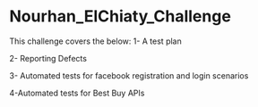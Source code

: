 # Nourhan_ElChiaty_Challenge
This challenge covers the below:
1- A test plan

2- Reporting Defects

3- Automated tests for facebook registration and login scenarios

4-Automated tests for Best Buy APIs

